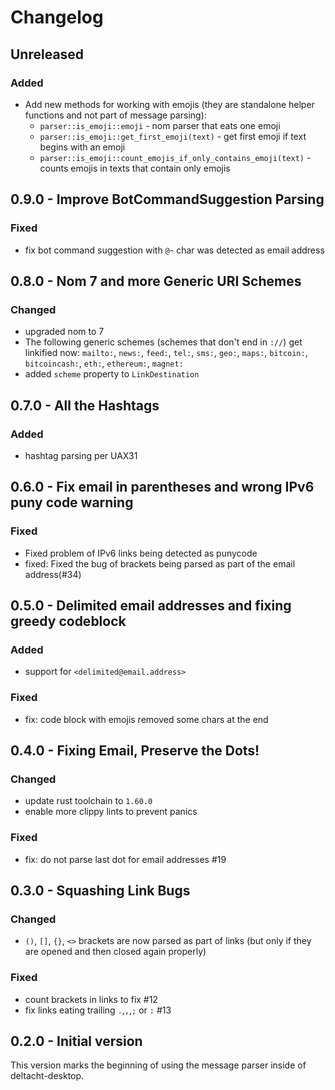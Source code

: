 # Changelog

## Unreleased

### Added
- Add new methods for working with emojis (they are standalone helper functions and not part of message parsing):
  - `parser::is_emoji::emoji` - nom parser that eats one emoji
  - `parser::is_emoji::get_first_emoji(text)` - get first emoji if text begins with an emoji
  - `parser::is_emoji::count_emojis_if_only_contains_emoji(text)` - counts emojis in texts that contain only emojis

## 0.9.0 - Improve BotCommandSuggestion Parsing

### Fixed
- fix bot command suggestion with `@`- char was detected as email address

## 0.8.0 - Nom 7 and more Generic URI Schemes

### Changed
- upgraded nom to 7
- The following generic schemes (schemes that don't end in `://`) get linkified now:
    `mailto:`, `news:`, `feed:`, `tel:`, `sms:`, `geo:`, `maps:`, `bitcoin:`, `bitcoincash:`, `eth:`, `ethereum:`, `magnet:`
- added `scheme` property to `LinkDestination` 

## 0.7.0 - All the Hashtags

### Added

 - hashtag parsing per UAX31

## 0.6.0 - Fix email in parentheses and wrong IPv6 puny code warning

### Fixed
 - Fixed problem of IPv6 links being detected as punycode
 - fixed: Fixed the bug of brackets being parsed as part of the email address(#34)

## 0.5.0 - Delimited email addresses and fixing greedy codeblock

### Added

- support for `<delimited@email.address>`

### Fixed

- fix: code block with emojis removed some chars at the end

## 0.4.0 - Fixing Email, Preserve the Dots!

### Changed

- update rust toolchain to `1.60.0`
- enable more clippy lints to prevent panics

### Fixed

- fix: do not parse last dot for email addresses #19

## 0.3.0 - Squashing Link Bugs

### Changed

- `()`, `[]`, `{}`, `<>` brackets are now parsed as part of links (but only if they are opened and then closed again properly)

### Fixed

- count brackets in links to fix #12
- fix links eating trailing `.`,`,`,`;` or `:` #13

## 0.2.0 - Initial version

This version marks the beginning of using the message parser inside of deltacht-desktop.
